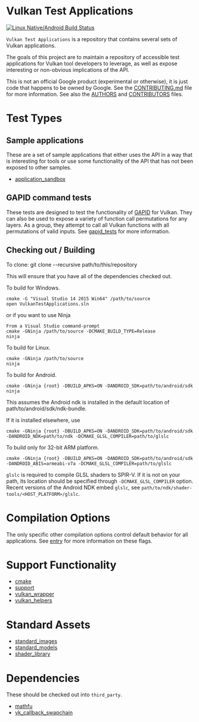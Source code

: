 # Vulkan Test Applications

[![Linux Native/Android Build Status](https://travis-ci.org/google/vulkan_test_applications.svg)](https://travis-ci.org/google/vulkan_test_applications "Linux Native/Android Build Status")

`Vulkan Test Applications` is a repository that contains several sets of
Vulkan applications.

The goals of this project are to maintain a repository of accessible test
applications for Vulkan tool developers to leverage, as well as expose
interesting or non-obvious implications of the API.


This is not an official Google product (experimental or otherwise), it is just
code that happens to be owned by Google. See the
[CONTRIBUTING.md](CONTRIBUTING.md) file for more information. See also the
[AUTHORS](AUTHORS) and [CONTRIBUTORS](CONTRIBUTORS) files.

# Test Types
## Sample applications

These are a set of sample applications that either uses the API in a way that is
interesting for tools or use some functionality of the API that has not been
exposed to other samples.
- [application_sandbox](application_sandbox/README.md)

## GAPID command tests

These tests are designed to test the functionality of
[GAPID](https://github.com/google/gapid) for Vulkan. They can also be
used to expose a variety of function call permutations for any layers. As a
group, they attempt to call all Vulkan functions with all permutations of
valid inputs. See [gapid_tests](gapid_tests/README.md) for more information.

## Checking out / Building
To clone:
git clone --recursive path/to/this/repository

This will ensure that you have all of the dependencies checked out.

To build for Windows.
```
cmake -G "Visual Studio 14 2015 Win64" /path/to/source
open VulkanTestApplications.sln
```
or if you want to use Ninja
```
From a Visual Studio command-prompt
cmake -GNinja /path/to/source -DCMAKE_BUILD_TYPE=Release
ninja
```


To build for Linux.
```
cmake -GNinja /path/to/source
ninja
```

To build for Android.
```
cmake -GNinja {root} -DBUILD_APKS=ON -DANDROID_SDK=path/to/android/sdk
ninja
```

This assumes the Android ndk is installed in the default location of
path/to/android/sdk/ndk-bundle.

If it is installed elsewhere, use
```
cmake -GNinja {root} -DBUILD_APKS=ON -DANDROID_SDK=path/to/android/sdk -DANDROID_NDK=path/to/ndk -DCMAKE_GLSL_COMPILER=path/to/glslc
```

To build only for 32-bit ARM platform.
```
cmake -GNinja {root} -DBUILD_APKS=ON -DANDROID_SDK=path/to/android/sdk -DANDROID_ABIS=armeabi-v7a -DCMAKE_GLSL_COMPILER=path/to/glslc
```

`glslc` is required to compile GLSL shaders to SPIR-V. If it is not
on your path, its location should be specified through `-DCMAKE_GLSL_COMPILER`
option. Recent versions of the Android NDK embed `glslc`,
see `path/to/ndk/shader-tools/<HOST_PLATFORM>/glslc`.

# Compilation Options
The only specific other compilation options control default behavior for all
applications. See [entry](support/entry/README.md) for more information
on these flags.

# Support Functionality
- [cmake](cmake/README.md)
- [support](support/README.md)
- [vulkan_wrapper](vulkan_wrapper/README.md)
- [vulkan_helpers](vulkan_helpers/README.md)

# Standard Assets
- [standard_images](standard_images/README.md)
- [standard_models](standard_models/README.md)
- [shader_library](shader_library/README.md)

# Dependencies
These should be checked out into `third_party`.
- [mathfu](https://github.com/google/mathfu)
- [vk_callback_swapchain](https://github.com/google/vk_callback_swapchain)
